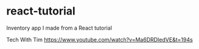# react-tutorial
Inventory app I made from a React tutorial

Tech With Tim
https://www.youtube.com/watch?v=Ma6DRDIedVE&t=194s
